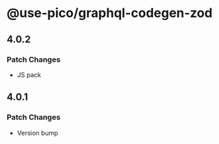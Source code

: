 # @use-pico/graphql-codegen-zod

## 4.0.2

### Patch Changes

- JS pack

## 4.0.1

### Patch Changes

- Version bump
